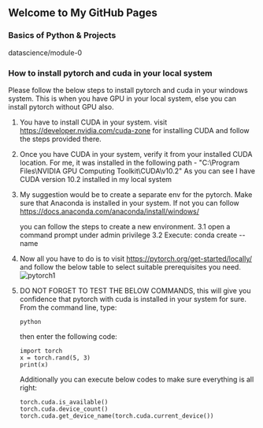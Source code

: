 ## Welcome to My GitHub Pages

### Basics of Python & Projects
datascience/module-0

### How to install pytorch and cuda in your local system

Please follow the below steps to install pytorch and cuda in your windows system. This is when you have GPU in your local system, else you can install pytorch without GPU also.
1. You have to install CUDA in your system.
   visit https://developer.nvidia.com/cuda-zone for installing CUDA and follow the steps provided there.
2. Once you have CUDA in your system, verify it from your installed CUDA location.
   For me, it was installed in the following path - "C:\Program Files\NVIDIA GPU Computing Toolkit\CUDA\v10.2"
   As you can see I have CUDA version 10.2 installed in my local system
3. My suggestion would be to create a separate env for the pytorch. Make sure that Anaconda is installed in your system. 
   If not you can follow https://docs.anaconda.com/anaconda/install/windows/
   
   you can follow the steps to create a new environment.
   3.1 open a command prompt under admin privilege
   3.2 Execute:  conda create --name <your env name>
5. Now all you have to do is to visit https://pytorch.org/get-started/locally/ and follow the below table to select suitable prerequisites you need.
   ![pytorch1](https://user-images.githubusercontent.com/48651817/141610129-c7b86cf9-6572-493b-a2b1-429c8f88246c.png)
6. DO NOT FORGET TO TEST THE BELOW COMMANDS, this will give you confidence that pytorch with cuda is installed in your system for sure. 
    From the command line, type:
    ```
    python
    ```
    then enter the following code:
    ```
    import torch
    x = torch.rand(5, 3)
    print(x)
    ```
  
    Additionally you can execute below codes to make sure everything is all right:
    ```
    torch.cuda.is_available()
    torch.cuda.device_count()
    torch.cuda.get_device_name(torch.cuda.current_device())
    ```
    
